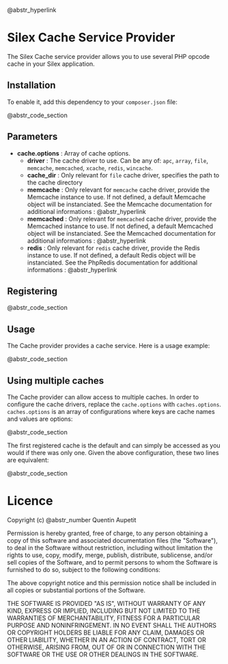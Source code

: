 @abstr_hyperlink 

# Silex Cache Service Provider

The Silex Cache service provider allows you to use several PHP opcode cache in your Silex application.

## Installation

To enable it, add this dependency to your `composer.json` file:

@abstr_code_section 

## Parameters

  * **cache.options** : Array of cache options. 
    * **driver** : The cache driver to use. Can be any of: `apc`, `array`, `file`, `memcache`, `memcached`, `xcache`, `redis`, `wincache`.
    * **cache_dir** : Only relevant for `file` cache driver, specifies the path to the cache directory
    * **memcache** : Only relevant for `memcache` cache driver, provide the Memcache instance to use. If not defined, a default Memcache object will be instanciated. See the Memcache documentation for additional informations : @abstr_hyperlink 
    * **memcached** : Only relevant for `memcached` cache driver, provide the Memcached instance to use. If not defined, a default Memcached object will be instanciated. See the Memcached documentation for additional informations : @abstr_hyperlink 
    * **redis** : Only relevant for `redis` cache driver, provide the Redis instance to use. If not defined, a default Redis object will be instanciated. See the PhpRedis documentation for additional informations : @abstr_hyperlink 



## Registering

@abstr_code_section 

## Usage

The Cache provider provides a cache service. Here is a usage example:

@abstr_code_section 

## Using multiple caches

The Cache provider can allow access to multiple caches. In order to configure the cache drivers, replace the `cache.options` with `caches.options`. `caches.options` is an array of configurations where keys are cache names and values are options:

@abstr_code_section 

The first registered cache is the default and can simply be accessed as you would if there was only one. Given the above configuration, these two lines are equivalent:

@abstr_code_section 

# Licence

Copyright (c) @abstr_number Quentin Aupetit

Permission is hereby granted, free of charge, to any person obtaining a copy of this software and associated documentation files (the "Software"), to deal in the Software without restriction, including without limitation the rights to use, copy, modify, merge, publish, distribute, sublicense, and/or sell copies of the Software, and to permit persons to whom the Software is furnished to do so, subject to the following conditions:

The above copyright notice and this permission notice shall be included in all copies or substantial portions of the Software.

THE SOFTWARE IS PROVIDED "AS IS", WITHOUT WARRANTY OF ANY KIND, EXPRESS OR IMPLIED, INCLUDING BUT NOT LIMITED TO THE WARRANTIES OF MERCHANTABILITY, FITNESS FOR A PARTICULAR PURPOSE AND NONINFRINGEMENT. IN NO EVENT SHALL THE AUTHORS OR COPYRIGHT HOLDERS BE LIABLE FOR ANY CLAIM, DAMAGES OR OTHER LIABILITY, WHETHER IN AN ACTION OF CONTRACT, TORT OR OTHERWISE, ARISING FROM, OUT OF OR IN CONNECTION WITH THE SOFTWARE OR THE USE OR OTHER DEALINGS IN THE SOFTWARE.
